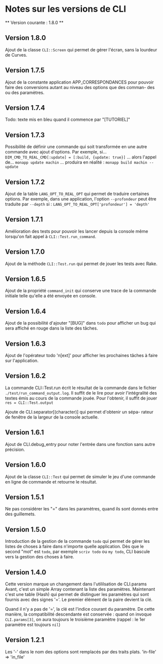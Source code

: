 # Notes sur les versions de CLI

** Version courante : 1.8.0 **

## Version 1.8.0

  Ajout de la classe `CLI::Screen` qui permet de gérer l'écran, sans
  la lourdeur de Curves.

## Version 1.7.5

  Ajout de la constante application APP_CORRESPONDANCES pour pouvoir
  faire des conversions autant au niveau des options que des comman-
  des ou des paramètres.

## Version 1.7.4

  Todo: texte mis en bleu quand il commence par "[TUTORIEL]"

## Version 1.7.3

  Possibilité de définir une commande qui soit transformée en une
  autre commande avec ajout d'options.
  Par exemple, si…
    `DIM_CMD_TO_REAL_CMD[:update] = [:build, {update: true}]`
  … alors l'appel de…
    `monapp update machin`
  … produira en réalité :
    `monapp build machin --update`

## Version 1.7.2

  Ajout de la table `LANG_OPT_TO_REAL_OPT` qui permet de traduire
  certaines options. Par exemple, dans une application, l'option
  `--profondeur` peut être traduite par `--depth` si :
    `LANG_OPT_TO_REAL_OPT['profondeur'] = 'depth'`

## Version 1.7.1

  Amélioration des tests pour pouvoir les lancer depuis la console
  même lorsqu'on fait appel à `CLI::Test.run_command`.

## Version 1.7.0

  Ajout de la méthode `CLI::Test.run` qui permet de jouer les tests
  avec Rake.

## Version 1.6.5

  Ajout de la propriété `command_init` qui conserve une trace de la
  commande initiale telle qu'elle a été envoyée en console.

## Version 1.6.4

  Ajout de la possibilité d'ajouter "[BUG]" dans `todo` pour afficher
  un bug qui sera affiché en rouge dans la liste des tâches.

## Version 1.6.3

  Ajout de l'opérateur todo 'n[ext]' pour afficher les prochaines
  tâches à faire sur l'application.

## Version 1.6.2

  La commande CLI::Test.run écrit le résultat de la commande dans le
  fichier `./test/run_command_output.log`. Il suffit de le lire pour
  avoir l'intégralité des textes émis au cours de la commande jouée.
  Pour l'obtenir, il suffit de jouer `res = CLI::Test.output`

  Ajoute de CLI.separator[(character)] qui permet d'obtenir un sépa-
  rateur de fenêtre de la largeur de la console actuelle.

## Version 1.6.1

  Ajout de CLI.debug_entry pour noter l'entrée dans une fonction sans
  autre précision.

## Version 1.6.0

  Ajout de la classe `CLI::Test` qui permet de simuler le jeu d'une
  commande en ligne de commande et retourne le résultat.

## Version 1.5.1

  Ne pas considérer les "=" dans les paramètres, quand ils sont donnés
  entre des guillemets.

## Version 1.5.0

  Introduction de la gestion de la commande `todo` qui permet de gérer les
  listes de choses à faire dans n'importe quelle application. Dès que le
  second "mot" est `todo`, par exemple `scriv todo` ou `my todo`, CLI bascule
  vers la gestion des choses à faire.

## Version 1.4.0

Cette version marque un changement dans l'utililsation de CLI.params
Avant, c'est un simple Array contenant la liste des paramètres. Maintenant
c'est une table (Hash) qui permet de distinguer les paramètres qui sont
fournis avec des signes '='. Le premier élément de la paire devient la
clé.

Quand il n'y a pas de '=', la clé est l'indice courant du paramètre. De
cette manière, la compatibilité descendante est conservée : quand on invoque
`CLI.params[3]`, on aura toujours le troisième paramètre (rappel : le 1er
paramètre est toujours `nil`)

## Version 1.2.1
   Les '-' dans le nom des options sont remplacés par des traits plats.
   'in-file' => 'in_file'
